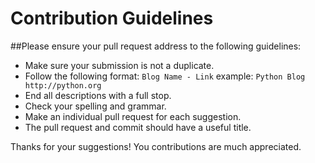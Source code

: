 # Contribution Guidelines

##Please ensure your pull request address to the following guidelines:

- Make sure your submission is not a duplicate.
- Follow the following format: `Blog Name - Link` example: `Python Blog http://python.org`
- End all descriptions with a full stop.
- Check your spelling and grammar.
- Make an individual pull request for each suggestion.
- The pull request and commit should have a useful title.

Thanks for your suggestions! You contributions are much appreciated.
